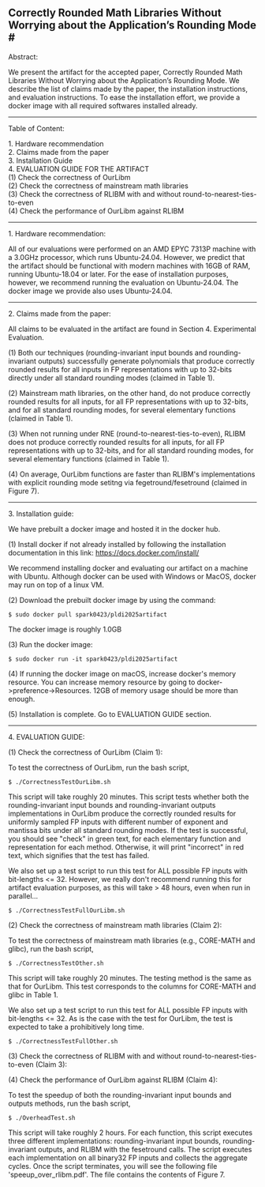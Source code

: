 Correctly Rounded Math Libraries Without Worrying about the Application’s Rounding Mode #
---

Abstract:

We present the artifact for the accepted paper, Correctly Rounded Math Libraries Without Worrying about the Application’s Rounding Mode. We describe the list of claims made by the paper, the installation instructions, and evaluation instructions. To ease the installation effort, we provide a docker image with all required softwares installed already. 

---

Table of Content:

1\. Hardware recommendation \
2\. Claims made from the paper \
3\. Installation Guide \
4\. EVALUATION GUIDE FOR THE ARTIFACT \
(1) Check the correctness of OurLibm \
(2) Check the correctness of mainstream math libraries \
(3) Check the correctness of RLIBM with and without round-to-nearest-ties-to-even \
(4) Check the performance of OurLibm against RLIBM

---

1\. Hardware recommendation:

All of our evaluations were performed on an AMD EPYC 7313P machine with a 3.0GHz processor, which runs Ubuntu-24.04. However, we predict that the artifact should be functional with modern machines with 16GB of RAM, running Ubuntu-18.04 or later. For the ease of installation purposes, however, we recommend running the evaluation on Ubuntu-24.04. The docker image we provide also uses Ubuntu-24.04.

---

2\. Claims made from the paper:

All claims to be evaluated in the artifact are found in Section 4. Experimental Evaluation.

(1) Both our techniques (rounding-invariant input bounds and rounding-invariant outputs) successfully generate polynomials that produce correctly rounded results for all inputs in FP representations with up to 32-bits directly under all standard rounding modes (claimed in Table 1).

(2) Mainstream math libraries, on the other hand, do not produce correctly rounded results for all inputs, for all FP representations with up to 32-bits, and for all standard rounding modes, for several elementary functions (claimed in Table 1).

(3) When not running under RNE (round-to-nearest-ties-to-even), RLIBM does not produce correctly rounded results for all inputs, for all FP representations with up to 32-bits, and for all standard rounding modes, for several elementary functions (claimed in Table 1).

(4) On average, OurLibm functions are faster than RLIBM's implementations with explicit rounding mode setitng via fegetround/fesetround (claimed in Figure 7).

---
3\. Installation guide:

We have prebuilt a docker image and hosted it in the docker hub.

(1) Install docker if not already installed by following the installation documentation in this link: https://docs.docker.com/install/

We recommend installing docker and evaluating our artifact on a machine with Ubuntu. Although docker can be used with Windows or MacOS, docker may run on top of a linux VM.

(2) Download the prebuilt docker image by using the command:
```
$ sudo docker pull spark0423/pldi2025artifact
```
The docker image is roughly 1.0GB

(3) Run the docker image:
```
$ sudo docker run -it spark0423/pldi2025artifact
```
(4) If running the docker image on macOS, increase docker's memory resource. You can increase memory resource by going to docker->preference->Resources. 12GB of memory usage should be more than enough.

(5) Installation is complete. Go to EVALUATION GUIDE section.

---

4\. EVALUATION GUIDE:

(1) Check the correctness of OurLibm (Claim 1):

To test the correctness of OurLibm, run the bash script,
```
$ ./CorrectnessTestOurLibm.sh
```
This script will take roughly 20 minutes. This script tests whether both the rounding-invariant input bounds and rounding-invariant outputs implementations in OurLibm produce the correctly rounded results for uniformly sampled FP inputs with different number of exponent and mantissa bits under all standard rounding modes. If the test is successful, you should see "check" in green text, for each elementary function and representation for each method. Otherwise, it will print "incorrect" in red text, which signifies that the test has failed.

We also set up a test script to run this test for ALL possible FP inputs with bit-lengths <= 32. However, we really don't recommend running this for artifact evaluation purposes, as this will take > 48 hours, even when run in parallel...
```
$ ./CorrectnessTestFullOurLibm.sh
```
(2) Check the correctness of mainstream math libraries (Claim 2):

To test the correctness of mainstream math libraries (e.g., CORE-MATH and glibc), run the bash script,
```
$ ./CorrectnessTestOther.sh
```
This script will take roughly 20 minutes. The testing method is the same as that for OurLibm. This test corresponds to the columns for CORE-MATH and glibc in Table 1.

We also set up a test script to run this test for ALL possible FP inputs with bit-lengths <= 32. As is the case with the test for OurLibm, the test is expected to take a prohibitively long time.

```
$ ./CorrectnessTestFullOther.sh
```
(3) Check the correctness of RLIBM with and without round-to-nearest-ties-to-even (Claim 3):


(4) Check the performance of OurLibm against RLIBM (Claim 4):

To test the speedup of both the rounding-invariant input bounds and outputs methods, run the bash script,
   
``` 
$ ./OverheadTest.sh
```
This script will take roughly 2 hours. For each function, this script executes three different implementations: rounding-invariant input bounds, rounding-invariant outputs, and RLIBM with the fesetround calls. The script executes each implementation on all binary32 FP inputs and collects the aggregate cycles. Once the script terminates, you will see the following file 'speeup_over_rlibm.pdf'. The file contains the contents of Figure 7.


